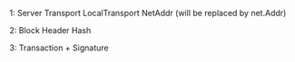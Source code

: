  1:
 Server
 Transport
 LocalTransport
 NetAddr   (will be replaced by net.Addr)

2:
Block
Header
Hash

3:
Transaction + Signature



